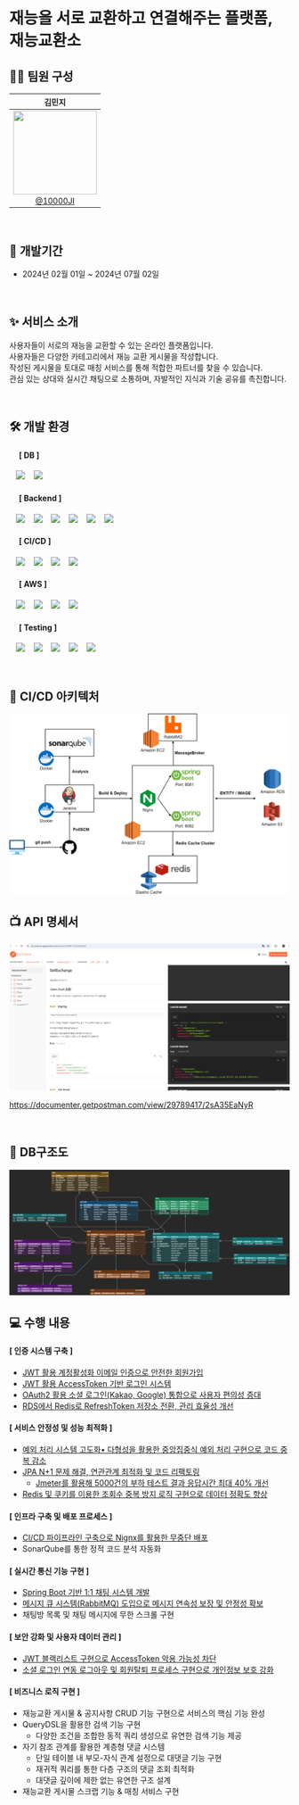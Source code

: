 # 재능을 서로 교환하고 연결해주는 플랫폼, 재능교환소

## 🙋‍♀️ 팀원 구성
<div align="center">

<div align="center">

|                                                               **김민지**                                                               |
|:-----------------------------------------------------------------------------------------------------------------------------------:| 
| [<img src="https://avatars.githubusercontent.com/u/121842688?v=4" height=150 width=150> <br/> @10000JI](https://github.com/10000JI) |

</div>
</div>
<br>

## 📆 개발기간
- 2024년 02월 01일 ~ 2024년 07월 02일

<br>

## ✨ 서비스 소개
사용자들이 서로의 재능을 교환할 수 있는 온라인 플랫폼입니다. <br>
사용자들은 다양한 카테고리에서 재능 교환 게시물을 작성합니다. <br>
작성된 게시물을 토대로 매칭 서비스를 통해 적합한 파트너를 찾을 수 있습니다. <br>
관심 있는 상대와 실시간 채팅으로 소통하며, 자발적인 지식과 기술 공유를 촉진합니다.

<br>

## 🛠️ 개발 환경
#### &nbsp;　[ DB ]
&nbsp;&nbsp;&nbsp;<img src="https://img.shields.io/badge/MariaDB-003545?style=flat&logo=MariaDB&logoColor=white"/>
&nbsp;&nbsp;&nbsp;<img src="https://img.shields.io/badge/Redis-DC382D?style=flat&logo=Redis&logoColor=white"/>

#### &nbsp;　[ Backend ]
&nbsp;&nbsp;&nbsp;<img src="https://img.shields.io/badge/Java17-007396?style=flat&logo=java&logoColor=white"/>
&nbsp;&nbsp;&nbsp;<img src="https://img.shields.io/badge/Spring Boot3.2.2-6DB33F?style=flat&logo=springBoot&logoColor=white"/>
&nbsp;&nbsp;&nbsp;<img src="https://img.shields.io/badge/Spring Security-6DB33F?style=flat&logo=springsecurity&logoColor=white"/>
&nbsp;&nbsp;&nbsp;<img src="https://img.shields.io/badge/Spring Data JPA-6DB33F?style=flat&logo=spring&logoColor=white"/>
&nbsp;&nbsp;&nbsp;<img src="https://img.shields.io/badge/QueryDSL-0769AD?style=flat&logo=java&logoColor=white"/>
&nbsp;&nbsp;&nbsp;<img src="https://img.shields.io/badge/RabbitMQ-FF6600?style=flat&logo=rabbitmq&logoColor=white"/>

#### &nbsp;　[ CI/CD ]
&nbsp;&nbsp;&nbsp;<img src="https://img.shields.io/badge/GitHub-181717?style=flat&logo=GitHub&logoColor=white"/>
&nbsp;&nbsp;&nbsp;<img src="https://img.shields.io/badge/Jenkins-D24939?style=flat&logo=jenkins&logoColor=white"/>
&nbsp;&nbsp;&nbsp;<img src="https://img.shields.io/badge/Docker-2496ED?style=flat&logo=Docker&logoColor=white"/>
&nbsp;&nbsp;&nbsp;<img src="https://img.shields.io/badge/Nginx-009639?style=flat&logo=nginx&logoColor=white"/>

#### &nbsp;　[ AWS ]
&nbsp;&nbsp;&nbsp;<img src="https://img.shields.io/badge/AWS EC2-FF9900?style=flat&logo=amazon-ec2&logoColor=white"/>
&nbsp;&nbsp;&nbsp;<img src="https://img.shields.io/badge/AWS RDS-527FFF?style=flat&logo=amazon-rds&logoColor=white"/>
&nbsp;&nbsp;&nbsp;<img src="https://img.shields.io/badge/AWS S3-569A31?style=flat&logo=amazon-s3&logoColor=white"/>
&nbsp;&nbsp;&nbsp;<img src="https://img.shields.io/badge/AWS ElastiCache-4053D6?style=flat&logo=amazon-aws&logoColor=white"/>

#### &nbsp;　[ Testing ]
&nbsp;&nbsp;&nbsp;<img src="https://img.shields.io/badge/JUnit5-25A162?style=flat&logo=JUnit5&logoColor=white"/>
&nbsp;&nbsp;&nbsp;<img src="https://img.shields.io/badge/Mockito-C5D9C8?style=flat&logo=mock&logoColor=white"/>
&nbsp;&nbsp;&nbsp;<img src="https://img.shields.io/badge/SonarQube-4E9BCD?style=flat&logo=sonarqube&logoColor=white"/>
&nbsp;&nbsp;&nbsp;<img src="https://img.shields.io/badge/Apache JMeter-D22128?style=flat&logo=apache-jmeter&logoColor=white"/>
&nbsp;&nbsp;&nbsp;<img src="https://img.shields.io/badge/Postman-FF6C37?style=flat&logo=postman&logoColor=white"/><br>

<br>

## 🚀 CI/CD 아키텍처

<img src="./img/CICD 아키텍처.png">

<br>

## 📺 API 명세서

<img src="./img/API명세서.png">

https://documenter.getpostman.com/view/29789417/2sA35EaNyR

<br>

## 📝 DB구조도
<img src="./img/ERD.png">

<br>

## 💻 수행 내용
#### [ 인증 시스템 구축 ]
- [JWT 활용 계정활성화 이메일 인증으로 안전한 회원가입](https://velog.io/@10000ji_/%EC%9E%AC%EB%8A%A5%EA%B5%90%ED%99%98%EC%86%8C-JWT%EB%A5%BC-%EC%9D%B4%EC%9A%A9%ED%95%9C-%ED%9A%8C%EC%9B%90%EA%B0%80%EC%9E%85-%EB%B0%8F-%EB%A1%9C%EA%B7%B8%EC%9D%B8) 
- [JWT 활용 AccessToken 기반 로그인 시스템](https://velog.io/@10000ji_/%EC%9E%AC%EB%8A%A5%EA%B5%90%ED%99%98%EC%86%8C-JWT%EB%A5%BC-%EC%9D%B4%EC%9A%A9%ED%95%9C-%ED%9A%8C%EC%9B%90%EA%B0%80%EC%9E%85-%EB%B0%8F-%EB%A1%9C%EA%B7%B8%EC%9D%B8) 
- [OAuth2 활용 소셜 로그인(Kakao, Google) 통합으로 사용자 편의성 증대](https://velog.io/@10000ji_/%EC%9E%AC%EB%8A%A5%EA%B5%90%ED%99%98%EC%86%8C-Spring-Boot%EC%97%90%EC%84%9C-OAuth2-JWT%EB%A5%BC-%ED%86%B5%ED%95%9C-%EC%86%8C%EC%85%9C-%EB%A1%9C%EA%B7%B8%EC%9D%B8-%EA%B5%AC%ED%98%84-Kakao-Google) 
- [RDS에서 Redis로 RefreshToken 저장소 전환, 관리 효율성 개선](https://velog.io/@10000ji_/%EC%9E%AC%EB%8A%A5%EA%B5%90%ED%99%98%EC%86%8C-RDS%EC%97%90%EC%84%9C-Redis%EB%A1%9C-RefreshToken-%EC%A0%80%EC%9E%A5%EC%86%8C-%EC%A0%84%ED%99%98)

#### [ 서비스 안정성 및 성능 최적화 ]
- [예외 처리 시스템 고도화• 다형성을 활용한 중앙집중식 예외 처리 구현으로 코드 중복 감소](https://velog.io/@10000ji_/%EC%9E%AC%EB%8A%A5%EA%B5%90%ED%99%98%EC%86%8C-ExceptionHandler-%EC%98%88%EC%99%B8%EC%B2%98%EB%A6%AC)
- [JPA N+1 문제 해결, 연관관계 최적화 및 코드 리팩토링](https://velog.io/@10000ji_/%EC%9E%AC%EB%8A%A5%EA%B5%90%ED%99%98%EC%86%8C-JPA-Delete-%EC%9E%91%EC%97%85-%EC%97%B0%EA%B4%80%EA%B4%80%EA%B3%84-SQL-%EC%A4%84%EC%9D%B4%EA%B3%A0-%EC%84%B1%EB%8A%A5-%ED%96%A5%EC%83%81%EC%8B%9C%ED%82%A4%EA%B8%B0)
  - [Jmeter를 활용해 5000건의 부하 테스트 결과 응답시간 최대 40% 개선](https://velog.io/@10000ji_/%EC%9E%AC%EB%8A%A5%EA%B5%90%ED%99%98%EC%86%8C-Jmeter%EB%A1%9C-%EB%B6%80%ED%95%98-%ED%85%8C%EC%8A%A4%ED%8A%B8%ED%95%98%EA%B8%B0)
- [Redis 및 쿠키를 이용한 조회수 중복 방지 로직 구현으로 데이터 정확도 향상](https://velog.io/@10000ji_/%EC%9E%AC%EB%8A%A5%EA%B5%90%ED%99%98%EC%86%8C-%EC%A1%B0%ED%9A%8C%EC%88%98-%EC%A4%91%EB%B3%B5-%EB%B0%A9%EC%A7%80-Redis-%EC%BF%A0%ED%82%A4)

#### [ 인프라 구축 및 배포 프로세스 ]
- [CI/CD 파이프라인 구축으로 Nignx를 활용한 무중단 배포](https://velog.io/@10000ji_/%EC%9E%AC%EB%8A%A5%EA%B5%90%ED%99%98%EC%86%8C-CICD-%EB%AC%B4%EC%A4%91%EB%8B%A8-%EB%B0%B0%ED%8F%AC)
- SonarQube를 통한 정적 코드 분석 자동화

#### [ 실시간 통신 기능 구현 ]
- [Spring Boot 기반 1:1 채팅 시스템 개발](https://velog.io/@10000ji_/%EC%9E%AC%EB%8A%A5%EA%B5%90%ED%99%98%EC%86%8C-Spring-Boot%EB%A1%9C-Stomp-%EA%B8%B0%EB%B0%98-11-%EC%B1%84%ED%8C%85-%EA%B5%AC%ED%98%84-with-React)
- [메시지 큐 시스템(RabbitMQ) 도입으로 메시지 연속성 보장 및 안정성 확보](https://velog.io/@10000ji_/%EC%9E%AC%EB%8A%A5%EA%B5%90%ED%99%98%EC%86%8C-Spring-Boot%EC%99%80-RabbitMQ%EB%A1%9C-%ED%99%95%EC%9E%A5-%EA%B0%80%EB%8A%A5%ED%95%9C-11-%EC%B1%84%ED%8C%85-%EA%B5%AC%EC%B6%95%ED%95%98%EA%B8%B0)
- 채팅방 목록 및 채팅 메시지에 무한 스크롤 구현

#### [ 보안 강화 및 사용자 데이터 관리 ]
- [JWT 블랙리스트 구현으로 AccessToken 악용 가능성 차단](https://velog.io/@10000ji_/%EC%9E%AC%EB%8A%A5%EA%B5%90%ED%99%98%EC%86%8C-Redis%EB%A5%BC-%EC%9D%B4%EC%9A%A9%ED%95%9C-JWT-%EB%B8%94%EB%9E%99%EB%A6%AC%EC%8A%A4%ED%8A%B8%EC%99%80-%EB%A1%9C%EA%B7%B8%EC%95%84%EC%9B%83-%EA%B5%AC%ED%98%84)
- [소셜 로그인 연동 로그아웃 및 회원탈퇴 프로세스 구현으로 개인정보 보호 강화](https://velog.io/@10000ji_/%EC%9E%AC%EB%8A%A5%EA%B5%90%ED%99%98%EC%86%8C-Spring-Boot-%EC%86%8C%EC%85%9C-%EB%A1%9C%EA%B7%B8%EC%9D%B8-%EB%A1%9C%EA%B7%B8%EC%95%84%EC%9B%83-%ED%9A%8C%EC%9B%90%ED%83%88%ED%87%B4Kakao-Google)

#### [ 비즈니스 로직 구현 ]
- 재능교환 게시물 & 공지사항 CRUD 기능 구현으로 서비스의 핵심 기능 완성
- QueryDSL을 활용한 검색 기능 구현
  - 다양한 조건을 조합한 동적 쿼리 생성으로 유연한 검색 기능 제공
- 자기 참조 관계를 활용한 계층형 댓글 시스템
  - 단일 테이블 내 부모-자식 관계 설정으로 대댓글 기능 구현
  - 재귀적 쿼리를 통한 다층 구조의 댓글 조회 최적화
  - 대댓글 깊이에 제한 없는 유연한 구조 설계
- 재능교환 게시물 스크랩 기능 & 매칭 서비스 구현
